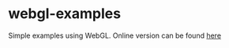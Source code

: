 # webgl-examples
Simple examples using WebGL. Online version can be found [here](https://drouin-simon.github.io/webgl-examples/)
